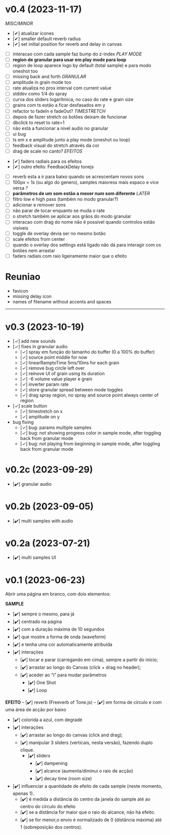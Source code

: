 # v0.4 (2023-11-17)

*MISC/MINOR*
  - [✔] atualizar ícones
  - [✔] smaller default reverb radius
  - [✔] set initial position for reverb and delay in canvas
  - [ ] interacao com cada sample faz bump do z-index
*PLAY MODE*
  - [ ] **region de granular para usar em play mode para loop**
  - [ ] region de loop aparece logo by default (total sample) e para modo oneshot too
  - [ ] missing back and forth
*GRANULAR*
  - [ ] amplitude in grain mode too
  - [ ] rate atualiza no prox interval com current value
  - [ ] stddev como 1/4 do spray
  - [ ] curva dos sliders logarítmica, no caso do rate e grain size
  - [ ] grains com ts estão a ficar desfasados em y
  - [ ] refactor to fadeIn e fadeOut?
*TIMESTRETCH*
  - [ ] depois de fazer stretch os botões deixam de funcionar
  - [ ] dbclick to reset to rate=1
  - [ ] não está a funcionar a nivel audio no granular
  - [ ] ui bug
  - [ ] ts em x e amplitude junto a play mode (oneshot ou loop)
  - [ ] feedback visual do stretch através da cor
  - [ ] drag de scale no canto?
*EFEITOS*
  - [✔] faders radiais para os efeitos
  - [✔] outro efeito: FeedbackDelay tonejs
  - [ ] reverb esta a ir para baixo quando se acrescentam novos sons
  - [ ] 100px = 1s (ou algo do genero), samples maioress mais espaco e vice versa
*?*
  - [ ] **parâmetros de um som estão a mexer num som diferente**
*LATER*
  - [ ] filtro low e high pass (também no modo granular?)
  - [ ] adicionar e remover sons
  - [ ] não parar de tocar enquanto se muda o rate
  - [ ] o stretch também se aplicar aos grãos do modo granular
  - [ ] interacao com drag do nome não é possível quando controlos estão visíveis
  - [ ] toggle de overlay devia ser no mesmo botão
  - [ ] scale efeitos from center
  - [ ] quando o overlay dos settings está ligado não dá para interagir com os botões nem arrastar
  - [ ] faders radiais com raio ligeiramente maior que o efeito

# Reuniao
- favicon
- missing delay icon
- names of filename without accents and spaces

---

# v0.3 (2023-10-19)
- [✓] add new sounds
- [✓] fixes in granular audio
  - [✓] spray em função do tamanho do buffer (0 a 100% do buffer)
  - [✓] source point middle for now
  - [✓] linearRamptoTime 5ms/10ms for each grain
  - [✓] remove bug circle left over
  - [✓] remove UI of grain using its duration
  - [✓] -6 volume value player e grain
  - [✓] inverter param rate
  - [✓] store granular spread between mode toggles
  - [✓] drag spray region, no spray and source point always center of region
- [✓] scale button
  - [✓] timestretch on x
  - [✓] amplitude on y
- bug fixing
  - [✓] bug: params multiple samples
  - [✓] bug: not showing progress color in sample mode, after toggling back from granular mode
  - [✓] bug: not playing from beginning in sample mode, after toggling back from granular mode

# v0.2c (2023-09-29)
- [✔️] granular audio

# v0.2b (2023-09-05)
- [✔️] multi samples with audio

# v0.2a (2023-07-21)
- [✔️] multi samples UI

# v0.1 (2023-06-23)

Abrir uma página em branco, com dois elementos:

**SAMPLE**
- [✔️] sempre o mesmo, para já
- [✔️] centrado na página
- [✔️] com a duração máxima de 10 segundos
- [✔️] que mostre a forma de onda (waveform)
- [✔️] e tenha uma cor automaticamente atribuída
- [✔️] interações
    - [✔️] tocar e parar (carregando em cima), sempre a partir do início;
    - [✔️] arrastar ao longo do Canvas (click + drag no header);
    - [✔️] aceder ao “i” para mudar parâmetros
      - [✔️] One Shot
      - [✔️] Loop

**EFEITO**
– [✔️] reverb (Freeverb of Tone.js)
– [✔️] em forma de círculo e com uma área de acção por baixo
  - [✔️] colorida a azul, com degradé
  - [✔️] interações
    - [✔️] arrastar ao longo do canvas (click and drag);
    - [✔️] manipular 3 sliders (verticais, nesta versão), fazendo duplo clique.
      - [✔️] sliders
        - [✔️] dampening
        - [✔️] alcance (aumenta/diminui o raio de acção)
        - [✔️] decay time (room size)
- [✔️] influenciar a quantidade de efeito de cada sample (neste momento, apenas 1).
  - [✔️] é medida a distância do centro da janela do sample até ao centro do círculo do efeito
  - [✔️] se a distância for maior que o raio do alcance, não há efeito.
  - [✔️] se for menor,o envio é normalizado de 0 (distância máxima) até 1 (sobreposição dos centros).
